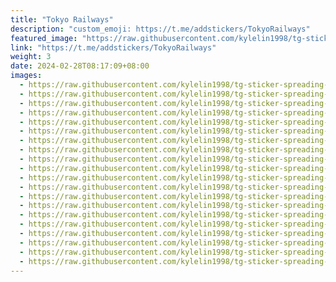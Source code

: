 ```yaml
---
title: "Tokyo Railways"
description: "custom_emoji: https://t.me/addstickers/TokyoRailways"
featured_image: "https://raw.githubusercontent.com/kylelin1998/tg-sticker-spreading-worldwide-images/main/img/270b592c-5a2e-4f8a-9a13-5f0356d0e8d1.jpg"
link: "https://t.me/addstickers/TokyoRailways"
weight: 3
date: 2024-02-28T08:17:09+08:00
images:
  - https://raw.githubusercontent.com/kylelin1998/tg-sticker-spreading-worldwide-images/main/img/270b592c-5a2e-4f8a-9a13-5f0356d0e8d1.jpg
  - https://raw.githubusercontent.com/kylelin1998/tg-sticker-spreading-worldwide-images/main/img/585b2d11-be38-4b23-8ea0-3594863c4ed0.jpg
  - https://raw.githubusercontent.com/kylelin1998/tg-sticker-spreading-worldwide-images/main/img/16ac2a36-2bf3-4401-b410-1c6d2881c5b4.jpg
  - https://raw.githubusercontent.com/kylelin1998/tg-sticker-spreading-worldwide-images/main/img/6bded002-5d01-4812-9538-102e2b0b4d70.jpg
  - https://raw.githubusercontent.com/kylelin1998/tg-sticker-spreading-worldwide-images/main/img/204919f8-e0f5-4408-aae2-bf84123efbf5.jpg
  - https://raw.githubusercontent.com/kylelin1998/tg-sticker-spreading-worldwide-images/main/img/4791760c-b5de-4fd0-8871-99db8895a5c6.jpg
  - https://raw.githubusercontent.com/kylelin1998/tg-sticker-spreading-worldwide-images/main/img/2ce728ec-b6ce-4c8b-916a-f247ef09988f.jpg
  - https://raw.githubusercontent.com/kylelin1998/tg-sticker-spreading-worldwide-images/main/img/5fcf8d6d-eec4-4105-b127-80bab08e3e93.jpg
  - https://raw.githubusercontent.com/kylelin1998/tg-sticker-spreading-worldwide-images/main/img/2db0e9b7-0c44-4330-8618-e53c5aa62e15.jpg
  - https://raw.githubusercontent.com/kylelin1998/tg-sticker-spreading-worldwide-images/main/img/84b07cc7-b53b-4d3a-9b01-28566e92c22a.jpg
  - https://raw.githubusercontent.com/kylelin1998/tg-sticker-spreading-worldwide-images/main/img/6eaa7b10-b431-4ec5-9a73-738ef884069a.jpg
  - https://raw.githubusercontent.com/kylelin1998/tg-sticker-spreading-worldwide-images/main/img/2d8c49c7-3243-456d-8d07-4961dd94b2bb.jpg
  - https://raw.githubusercontent.com/kylelin1998/tg-sticker-spreading-worldwide-images/main/img/b998818e-6b38-4f03-a95c-adfb03ead7dc.jpg
  - https://raw.githubusercontent.com/kylelin1998/tg-sticker-spreading-worldwide-images/main/img/946c8c11-4bd3-48ac-9bed-619c0a42a6c1.jpg
  - https://raw.githubusercontent.com/kylelin1998/tg-sticker-spreading-worldwide-images/main/img/72928c08-6da6-406f-a32b-20ef98704a89.jpg
  - https://raw.githubusercontent.com/kylelin1998/tg-sticker-spreading-worldwide-images/main/img/f2d2bbb9-b132-4202-adc7-4fa5277daa15.jpg
  - https://raw.githubusercontent.com/kylelin1998/tg-sticker-spreading-worldwide-images/main/img/386c6b73-543a-4417-82dc-a6f757a9ec9a.jpg
  - https://raw.githubusercontent.com/kylelin1998/tg-sticker-spreading-worldwide-images/main/img/2b3fb41b-41ad-4cbe-b778-c51e5cda24d2.jpg
  - https://raw.githubusercontent.com/kylelin1998/tg-sticker-spreading-worldwide-images/main/img/aef41cc3-d88d-41b0-891e-bc0b44c63a59.jpg
  - https://raw.githubusercontent.com/kylelin1998/tg-sticker-spreading-worldwide-images/main/img/e9550720-df22-4e9a-8f6b-cbd53733494b.jpg
---
```

